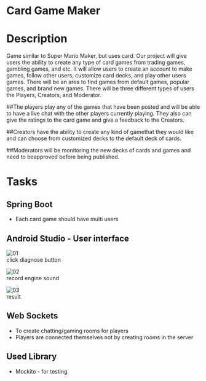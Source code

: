 # Card Game Maker

# Description
Game similar to Super Mario Maker, but uses card.
Our project will give users the ability to create any type of card games from trading games, gambling games, and etc. It will allow users to create an account to make games, follow other users, customize card decks, and play other users games. There will be an area to find games from default games, popular games, and brand new games.
There will be three different types of users the Players, Creators, and Moderator.

##The players play any of the games that have been posted and will be able to have a live chat with the other players currently playing. They also can give the ratings to the card game and give a feedback to the Creators. 

##Creators have the ability to create any kind of gamethat they would like and can choose from customized decks to the default deck of cards.

##Moderators will be monitoring the new decks of cards and games and need to beapproved before being published.

# Tasks
## Spring Boot 
  * Each card game should have multi users
     
## Android Studio - User interface
   ![01](./01.jpg)   
   click diagnose button   
      
   ![02](./02.jpg)   
   record engine sound   
      
   ![03](./03.jpg)   
   result   
   
## Web Sockets
 * To create chatting/gaming rooms for players
 * Players are connected themselves not by creating rooms in the server
      
## Used Library
 * Mockito - for testing

